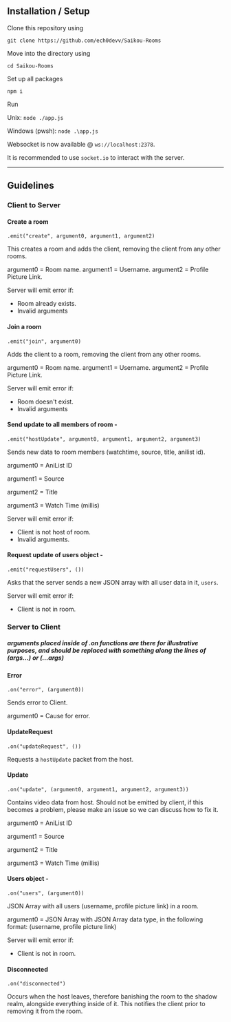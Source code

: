 ## Installation / Setup

Clone this repository using

`git clone https://github.com/ech0devv/Saikou-Rooms`

Move into the directory using

`cd Saikou-Rooms`

Set up all packages

`npm i`

Run

Unix: `node ./app.js`

Windows (pwsh): `node .\app.js`


Websocket is now available @ `ws://localhost:2378`.

It is recommended to use `socket.io` to interact with the server.

------------------------

## Guidelines

### Client to Server

#### Create a room
    .emit("create", argument0, argument1, argument2)
This creates a room and adds the client, removing the client from any other rooms.

argument0 = Room name.
argument1 = Username.
argument2 = Profile Picture Link.

Server will emit error if:
- Room already exists.
- Invalid arguments

#### Join a room
    .emit("join", argument0)
Adds the client to a room, removing the client from any other rooms.

argument0 = Room name.
argument1 = Username.
argument2 = Profile Picture Link.

Server will emit error if:
- Room doesn't exist.
- Invalid arguments

#### Send update to all members of room - 
    .emit("hostUpdate", argument0, argument1, argument2, argument3)
Sends new data to room members (watchtime, source, title, anilist id).

argument0 = AniList ID

argument1 = Source

argument2 = Title

argument3 = Watch Time (millis)

Server will emit error if:
- Client is not host of room.
- Invalid arguments.

#### Request update of users object - 
    .emit("requestUsers", ())
Asks that the server sends a new JSON array with all user data in it, `users`.

Server will emit error if:
- Client is not in room.

### Server to Client

##### arguments placed inside of .on functions are there for illustrative purposes, and should be replaced with something along the lines of (args...) or (...args)

#### Error
    .on("error", (argument0))
    
Sends error to Client.

argument0 = Cause for error.

#### UpdateRequest
    .on("updateRequest", ())
    
Requests a `hostUpdate` packet from the host.

#### Update
    .on("update", (argument0, argument1, argument2, argument3))

Contains video data from host. Should not be emitted by client, if this becomes a problem, please make an issue so we can discuss how to fix it.

argument0 = AniList ID

argument1 = Source

argument2 = Title

argument3 = Watch Time (millis)

#### Users object - 
    .on("users", (argument0))

JSON Array with all users (username, profile picture link) in a room.

argument0 = JSON Array with JSON Array data type, in the following format: (username, profile picture link)

Server will emit error if:
- Client is not in room.

#### Disconnected
    .on("disconnected")

Occurs when the host leaves, therefore banishing the room to the shadow realm, alongside everything inside of it. This notifies the client prior to removing it from the room.

